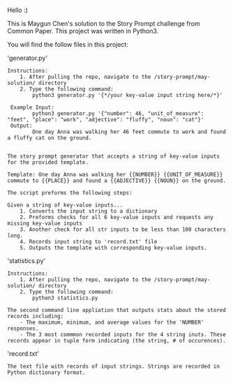 Hello :) 

This is Maygun Chen's solution to the Story Prompt challenge from Common Paper.
This project was written in Python3. 

You  will find the follow files in this project:

'generator.py'

    Instructions:
        1. After pulling the repo, navigate to the /story-prompt/may-solution/ directory
        2. Type the following command:
            python3 generator.py '{*/your key-value input string here/*}'
        
     Example Input:
            python3 generator.py '{"number": 46, "unit_of_measure": "feet", "place": "work", "adjective": "fluffy", "noun": "cat"}'
     Output:
            One day Anna was walking her 46 feet commute to work and found a fluffy cat on the ground.
    

    The story prompt generator that accepts a string of key-value inputs for the provided template.

    Template: One day Anna was walking her {{NUMBER}} {{UNIT_OF_MEASURE}} commute to {{PLACE}} and found a {{ADJECTIVE}} {{NOUN}} on the ground.

    The script preforms the following steps:

    Given a string of key-value inputs... 
        1. Converts the input string to a dictionary
        2. Preforms checks for all 6 key-value inputs and requests any missing key-value inputs
        3. Another check for all str inputs to be less than 100 characters long. 
        4. Records input string to 'record.txt' file
        5. Outputs the template with corresponding key-value inputs.


'statistics.py'

    Instructions:
        1. After pulling the repo, navigate to the /story-prompt/may-solution/ directory
        2. Type the following command:
            python3 statistics.py

    The second command line appliation that outputs stats about the stored records including: 
        - The maximum, minimum, and average values for the 'NUMBER' responses.
        - The 3 most commmon recorded inputs for the 4 string inuts. These records appear in tuple form indicating (the string, # of occurences). 


'record.txt'
    
    The text file with records of input strings. Strings are recorded in Python dictionary format.

